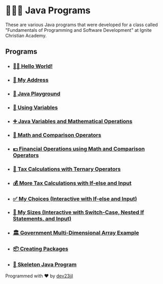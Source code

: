 # 🧑🏼‍💻 Java Programs 
These are various Java programs that were developed for a class called "Fundamentals of Programming and Software Development" at Ignite Christian Academy.

## Programs

- ### [👋🏼 Hello World!](https://github.com/dev23jjl/JavaPrograms/blob/main/HelloWorld.java)
- ### [🏡 My Address](https://github.com/dev23jjl/JavaPrograms/blob/main/MyAddress.java)
- ### [🛝 Java Playground](https://github.com/dev23jjl/JavaPrograms/blob/main/Playground.java)
- ### [🎲 Using Variables](https://github.com/dev23jjl/JavaPrograms/blob/main/UsingVariables.java)
- ### [➕ Java Variables and Mathematical Operations](https://github.com/dev23jjl/JavaPrograms/blob/main/JavaVariables.java)
- ### [🟰 Math and Comparison Operators](https://github.com/dev23jjl/JavaPrograms/blob/main/MathOperations.java)
- ### [💵 Financial Operations using Math and Comparison Operators](https://github.com/dev23jjl/JavaPrograms/blob/main/FinancialOperations.java)
- ### [🧮 Tax Calculations with Ternary Operators](https://github.com/dev23jjl/JavaPrograms/blob/main/TaxEscapeCalculate.java)
- ### [💰 More Tax Calculations with If-else and Input](https://github.com/dev23jjl/JavaPrograms/blob/main/GiveMeMyTaxInfo.java)
- ### [✅ My Choices (Interactive with If-else and Input)](https://github.com/dev23jjl/JavaPrograms/blob/main/MyChoices.java)
- ### [👕 My Sizes (Interactive with Switch-Case, Nested If Statements, and Input)](https://github.com/dev23jjl/JavaPrograms/blob/main/MySizes.java)
- ### [🏛️ Government Multi-Dimensional Array Example](https://github.com/dev23jjl/JavaPrograms/blob/main/GovernmentArray.java)
- ### [📦 Creating Packages](https://github.com/dev23jjl/JavaPrograms/blob/main/CreatingPackages.md)
- ### [🦴 Skeleton Java Program](https://github.com/dev23jjl/JavaPrograms/blob/main/SkeletonCode.java)

Programmed with ❤️ by [dev23jjl](https://github.com/dev23jjl)